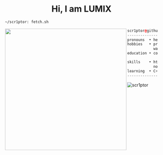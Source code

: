 <h1 align="center">Hi, I am LUMIX</h1>


```sh
~/scr1ptor: fetch.sh
```

<img align="left" src="https://avatars.githubusercontent.com/u/129642624?v=4" width="400" />

```c++
scr1ptor@github
------------------------------
pronouns  • he/him
hobbies   • programming, designing,
            watching anime, drink coffee.
education • computer science student 

skills    • html, css, javascript,
            node.js
learning  • C++
------------------------------
```
<p><img align="left" src="https://github-readme-stats.vercel.app/api/top-langs?username=scr1ptor&show_icons=true&locale=en&layout=compact&theme=dark&hide_border=true" alt="scr1ptor" /></p>
